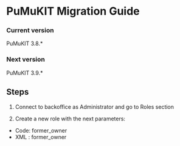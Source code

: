 PuMuKIT Migration Guide
=======================

### Current version

PuMuKIT 3.8.*

### Next version

PuMuKIT 3.9.*

## Steps

1. Connect to backoffice as Administrator and go to Roles section

2. Create a new role with the next parameters:
- Code: former_owner
- XML : former_owner


